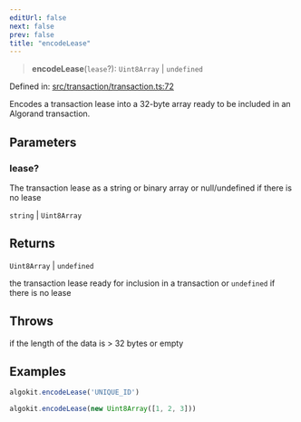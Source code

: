 ```yaml
---
editUrl: false
next: false
prev: false
title: "encodeLease"
---
```


> **encodeLease**(`lease`?): `Uint8Array` \| `undefined`

Defined in: [src/transaction/transaction.ts:72](https://github.com/algorandfoundation/algokit-utils-ts/blob/e57e96ab17213653e656688e8d7251c0107554cf/src/transaction/transaction.ts#L72)

Encodes a transaction lease into a 32-byte array ready to be included in an Algorand transaction.

## Parameters

### lease?

The transaction lease as a string or binary array or null/undefined if there is no lease

`string` | `Uint8Array`

## Returns

`Uint8Array` \| `undefined`

the transaction lease ready for inclusion in a transaction or `undefined` if there is no lease

## Throws

if the length of the data is > 32 bytes or empty

## Examples

```ts
algokit.encodeLease('UNIQUE_ID')
```

```ts
algokit.encodeLease(new Uint8Array([1, 2, 3]))
```
